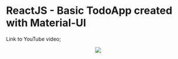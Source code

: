 # ReactJS - Basic TodoApp created with Material-UI

Link to YouTube video;

<p align="center">
  <a href="https://bit.dev/joshk/react-components-library-template"><img src="https://i.imagesup.co/images2/b30580a489ff06e690d812e2f83197aa984fd475.png"></a>
</p>
